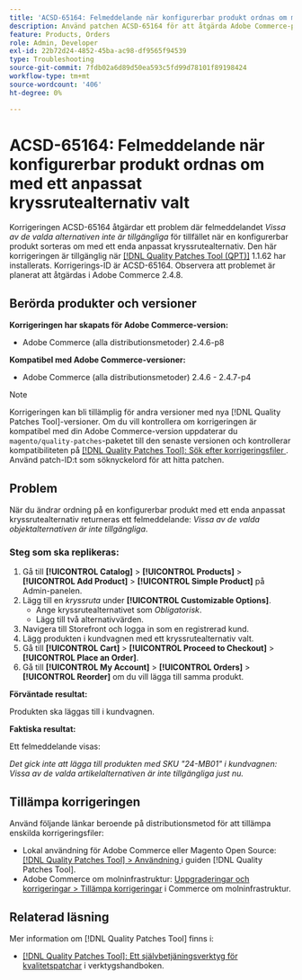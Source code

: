 ```yaml
---
title: 'ACSD-65164: Felmeddelande när konfigurerbar produkt ordnas om med ett anpassat kryssrutealternativ valt'
description: Använd patchen ACSD-65164 för att åtgärda Adobe Commerce-problemet där felmeddelandet *Vissa av de valda alternativen inte är tillgängliga* inträffar när en konfigurerbar produkt med ett enda anpassat kryssrutealternativ sorteras.
feature: Products, Orders
role: Admin, Developer
exl-id: 22b72d24-4852-45ba-ac98-df9565f94539
type: Troubleshooting
source-git-commit: 7fdb02a6d89d50ea593c5fd99d78101f89198424
workflow-type: tm+mt
source-wordcount: '406'
ht-degree: 0%

---
```


# ACSD-65164: Felmeddelande när konfigurerbar produkt ordnas om med ett anpassat kryssrutealternativ valt

Korrigeringen ACSD-65164 åtgärdar ett problem där felmeddelandet *Vissa av de valda alternativen inte är tillgängliga* för tillfället när en konfigurerbar produkt sorteras om med ett enda anpassat kryssrutealternativ. Den här korrigeringen är tillgänglig när [[!DNL Quality Patches Tool (QPT)]](/help/tools/quality-patches-tool/quality-patches-tool-to-self-serve-quality-patches.md) 1.1.62 har installerats. Korrigerings-ID är ACSD-65164. Observera att problemet är planerat att åtgärdas i Adobe Commerce 2.4.8.

## Berörda produkter och versioner

**Korrigeringen har skapats för Adobe Commerce-version:**

* Adobe Commerce (alla distributionsmetoder) 2.4.6-p8

**Kompatibel med Adobe Commerce-versioner:**

* Adobe Commerce (alla distributionsmetoder) 2.4.6 - 2.4.7-p4

>[!NOTE]
>
>Korrigeringen kan bli tillämplig för andra versioner med nya [!DNL Quality Patches Tool]-versioner. Om du vill kontrollera om korrigeringen är kompatibel med din Adobe Commerce-version uppdaterar du `magento/quality-patches`-paketet till den senaste versionen och kontrollerar kompatibiliteten på [[!DNL Quality Patches Tool]: Sök efter korrigeringsfiler ](https://experienceleague.adobe.com/tools/commerce-quality-patches/index.html). Använd patch-ID:t som söknyckelord för att hitta patchen.

## Problem

När du ändrar ordning på en konfigurerbar produkt med ett enda anpassat kryssrutealternativ returneras ett felmeddelande: *Vissa av de valda objektalternativen är inte tillgängliga*.

### Steg som ska replikeras:

1. Gå till **[!UICONTROL Catalog]** > **[!UICONTROL Products]** > **[!UICONTROL Add Product]** > **[!UICONTROL Simple Product]** på Admin-panelen.
1. Lägg till en *kryssruta* under **[!UICONTROL Customizable Options]**.
   * Ange kryssrutealternativet som *Obligatorisk*.
   * Lägg till två alternativvärden.
1. Navigera till Storefront och logga in som en registrerad kund.
1. Lägg produkten i kundvagnen med ett kryssrutealternativ valt.
1. Gå till **[!UICONTROL Cart]** > **[!UICONTROL Proceed to Checkout]** > **[!UICONTROL Place an Order]**.
1. Gå till **[!UICONTROL My Account]** > **[!UICONTROL Orders]** > **[!UICONTROL Reorder]** om du vill lägga till samma produkt.

**Förväntade resultat:**

Produkten ska läggas till i kundvagnen.

**Faktiska resultat:**

Ett felmeddelande visas:

*Det gick inte att lägga till produkten med SKU &quot;24-MB01&quot; i kundvagnen: Vissa av de valda artikelalternativen är inte tillgängliga just nu.*

## Tillämpa korrigeringen

Använd följande länkar beroende på distributionsmetod för att tillämpa enskilda korrigeringsfiler:

* Lokal användning för Adobe Commerce eller Magento Open Source: [[!DNL Quality Patches Tool] > Användning ](/help/tools/quality-patches-tool/usage.md) i guiden [!DNL Quality Patches Tool].
* Adobe Commerce om molninfrastruktur: [Uppgraderingar och korrigeringar > Tillämpa korrigeringar](https://experienceleague.adobe.com/docs/commerce-cloud-service/user-guide/develop/upgrade/apply-patches.html) i Commerce om molninfrastruktur.

## Relaterad läsning

Mer information om [!DNL Quality Patches Tool] finns i:

* [[!DNL Quality Patches Tool]: Ett självbetjäningsverktyg för kvalitetspatchar](/help/tools/quality-patches-tool/quality-patches-tool-to-self-serve-quality-patches.md) i verktygshandboken.
